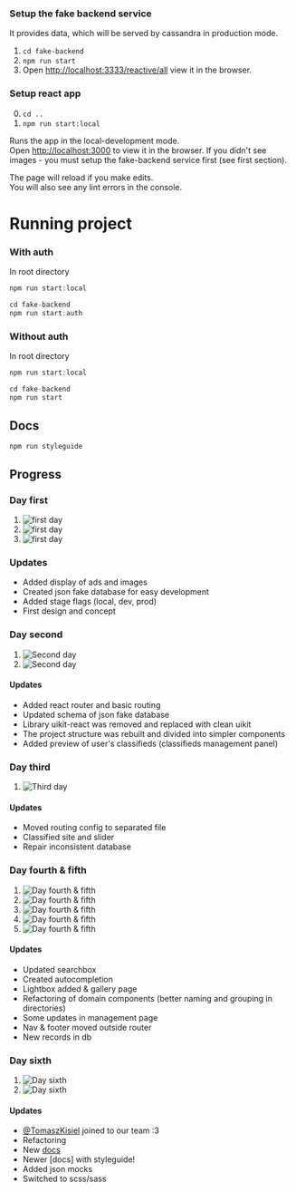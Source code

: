 ### Setup the fake backend service
It provides data, which will be served by cassandra in production mode.
1. `cd fake-backend`
2. `npm run start`
3. Open [http://localhost:3333/reactive/all](http://localhost:3333/reactive/all) view it in the browser.

### Setup react app
0. `cd ..`
1. `npm run start:local`

Runs the app in the local-development mode.<br />
Open [http://localhost:3000](http://localhost:3000) to view it in the browser. If you didn't see images - you must setup the fake-backend service first (see first section).

The page will reload if you make edits.<br />
You will also see any lint errors in the console.

# Running project
### With auth
In root directory
``` js 
npm run start:local
```

``` js 
cd fake-backend
npm run start:auth
```


### Without auth
In root directory
``` js 
npm run start:local
```

``` js 
cd fake-backend
npm run start
```

## Docs 
```npm run styleguide```


## Progress
### Day first
1. ![first day](./screenshots/21-05-2020-1.png "First day")
2. ![first day](./screenshots/21-05-2020-2.png "First day")
3. ![first day](./screenshots/21-05-2020-3.png "First day")
### Updates
- Added display of ads and images
- Created json fake database for easy development
- Added stage flags (local, dev, prod)
- First design and concept

### Day second
1. ![Second day](./screenshots/23-05-2020-1.png "Second day")
2. ![Second day](./screenshots/23-05-2020-2.png "Second day")
#### Updates
- Added react router and basic routing
- Updated schema of json fake database
- Library uikit-react was removed and replaced with clean uikit
- The project structure was rebuilt and divided into simpler components
- Added preview of user's classifieds (classifieds management panel)


### Day third
1. ![Third day](./screenshots/24-05-2020-1.png "Third day")
#### Updates
- Moved routing config to separated file
- Classified site and slider
- Repair inconsistent database

### Day fourth & fifth
1. ![Day fourth & fifth](./screenshots/29-05-2020-1.png "Day fourth & fifth")
2. ![Day fourth & fifth](./screenshots/29-05-2020-2.png "Day fourth & fifth")
3. ![Day fourth & fifth](./screenshots/29-05-2020-3.png "Day fourth & fifth")
4. ![Day fourth & fifth](./screenshots/29-05-2020-4.png "Day fourth & fifth")
5. ![Day fourth & fifth](./screenshots/29-05-2020-5.png "Day fourth & fifth")
#### Updates
- Updated searchbox
- Created autocompletion
- Lightbox added &amp; gallery page
- Refactoring of domain components (better naming and grouping in directories)
- Some updates in management page
- Nav & footer moved outside router 
- New records in db


### Day sixth
1. ![Day sixth](./screenshots/30-05-2020-1.png "sixth")
2. ![Day sixth](./screenshots/30-05-2020-2.png "sixth")
#### Updates
- [@TomaszKisiel](https://github.com/TomaszKisiel) joined to our team :3
- Refactoring
- New [docs]( https://github.com/evilghostgirl/locally-frontend-web/tree/master/docs)
- Newer [docs] with styleguide!
- Added json mocks
- Switched to scss/sass